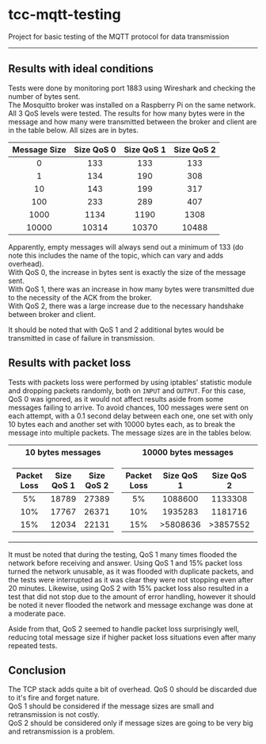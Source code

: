 # tcc-mqtt-testing
Project for basic testing of the MQTT protocol for data transmission

---

## Results with ideal conditions

Tests were done by monitoring port 1883 using Wireshark and checking the number of bytes sent.  
The Mosquitto broker was installed on a Raspberry Pi on the same network.  
All 3 QoS levels were tested. The results for how many bytes were in the message and how many were transmitted between
the broker and client are in the table below. All sizes are in bytes.

| Message Size | Size QoS 0 | Size QoS 1 | Size QoS 2 |
|:---:|:---:|:---:|:---:|
| 0     | 133   | 133   | 133   |
| 1     | 134   | 190   | 308   |
| 10    | 143   | 199   | 317   |
| 100   | 233   | 289   | 407   |
| 1000  | 1134  | 1190  | 1308  |
| 10000 | 10314 | 10370 | 10488 |

Apparently, empty messages will always send out a minimum of 133 (do note this includes the name of the topic,
which can vary and adds overhead).  
With QoS 0, the increase in bytes sent is exactly the size of the message sent.  
With QoS 1, there was an increase in how many bytes were transmitted due to the necessity of the ACK from the broker.  
With QoS 2, there was a large increase due to the necessary handshake between broker and client.

It should be noted that with QoS 1 and 2 additional bytes would be transmitted in case of failure in transmission.

## Results with packet loss

Tests with packets loss were performed by using iptables' statistic module and dropping packets randomly, both on
`INPUT` and `OUTPUT`. For this case, QoS 0 was ignored, as it would not affect results aside from some messages
failing to arrive. To avoid chances, 100 messages were sent on each attempt, with a 0.1 second delay between each one, 
one set with only 10 bytes each and another set with 10000 bytes each, as to break the message into multiple packets. 
The message sizes are in the tables below.

<table>
<tr><th>10 bytes messages</th><th>10000 bytes messages</th></tr>
<tr><td>

|Packet Loss| Size QoS 1 | Size QoS 2|
|:---:|:---:|:---:|
| 5%  | 18789 | 27389 |
| 10% | 17767 | 26371 |
| 15% | 12034 | 22131 |

</td><td>

|Packet Loss| Size QoS 1 | Size QoS 2|
|:---:|:---:|:---:|
| 5%  | 1088600 | 1133308 |
| 10% | 1935283 | 1181716 |
| 15% |\>5808636|\>3857552|

</td></tr> </table>

It must be noted that during the testing, QoS 1 many times flooded the network before receiving and answer. Using
QoS 1 and 15% packet loss turned the network unusable, as it was flooded with duplicate packets, and the tests were
interrupted as it was clear they were not stopping even after 20 minutes. Likewise, using QoS 2 with 15% packet loss
also resulted in a test that did not stop due to the amount of error handling, however it should be noted it never 
flooded the network and message exchange was done at a moderate pace.

Aside from that, QoS 2 seemed to handle packet loss surprisingly well, reducing total message size if higher packet loss
situations even after many repeated tests.

## Conclusion

The TCP stack adds quite a bit of overhead. QoS 0 should be discarded due to it's fire and forget nature.  
QoS 1 should be considered if the message sizes are small and retransmission is not costly.  
QoS 2 should be considered only if message sizes are going to be very big and retransmission is a problem.

